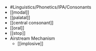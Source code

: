 - #Linguistics/Phonetics/IPA/Consonants
- [[modal]]
- [[palatal]]
- [[central consonant]]
- [[oral]]
- [[stop]]
- Airstream Mechanism
	- [[implosive]]